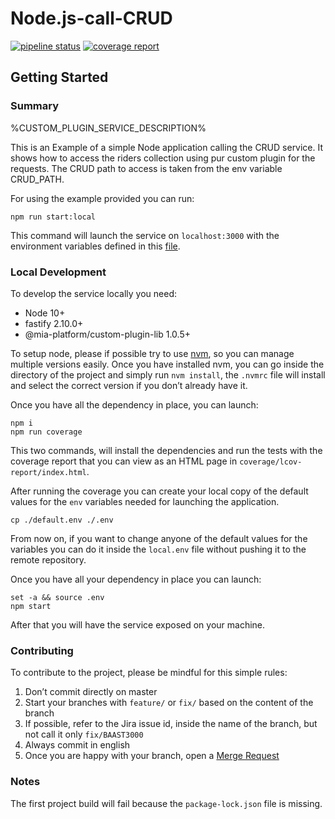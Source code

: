 # Node.js-call-CRUD
[![pipeline status][pipeline]][git-link]
[![coverage report][coverage]][git-link]

## Getting Started

### Summary
%CUSTOM_PLUGIN_SERVICE_DESCRIPTION%

This is an Example of a simple Node application calling the CRUD service.
It shows how to access the riders collection using pur custom plugin for the requests.
The CRUD path to access is taken from the env variable CRUD_PATH.

For using the example provided you can run:

```shell
npm run start:local
```

This command will launch the service on `localhost:3000` with the environment variables defined
in this [file](./default.env).

### Local Development
To develop the service locally you need:
- Node 10+
- fastify 2.10.0+
- @mia-platform/custom-plugin-lib 1.0.5+

To setup node, please if possible try to use [nvm][nvm], so you can manage multiple
versions easily. Once you have installed nvm, you can go inside the directory of the project and simply run
`nvm install`, the `.nvmrc` file will install and select the correct version if you don’t already have it.

Once you have all the dependency in place, you can launch:
```shell
npm i
npm run coverage
```

This two commands, will install the dependencies and run the tests with the coverage report that you can view as an HTML
page in `coverage/lcov-report/index.html`.

After running the coverage you can create your local copy of the default values for the `env` variables needed for
launching the application.
```shell
cp ./default.env ./.env
```

From now on, if you want to change anyone of the default values for the variables you can do it inside the `local.env`
file without pushing it to the remote repository.

Once you have all your dependency in place you can launch:
```shell
set -a && source .env
npm start
```

After that you will have the service exposed on your machine.

### Contributing
To contribute to the project, please be mindful for this simple rules:
1. Don’t commit directly on master
2. Start your branches with `feature/` or `fix/` based on the content of the branch
3. If possible, refer to the Jira issue id, inside the name of the branch, but not call it only `fix/BAAST3000`
4. Always commit in english
5. Once you are happy with your branch, open a [Merge Request][merge-request]


### Notes

The first project build will fail because the `package-lock.json`
file is missing.

[pipeline]: %GITLAB_BASE_URL%/%CUSTOM_PLUGIN_PROJECT_FULL_PATH%/badges/master/pipeline.svg
[coverage]: %GITLAB_BASE_URL%/%CUSTOM_PLUGIN_PROJECT_FULL_PATH%/badges/master/coverage.svg
[git-link]: %GITLAB_BASE_URL%/%CUSTOM_PLUGIN_PROJECT_FULL_PATH%/commits/master

[nvm]: https://github.com/creationix/nvm
[merge-request]: %GITLAB_BASE_URL%/%CUSTOM_PLUGIN_PROJECT_FULL_PATH%/merge_requests
